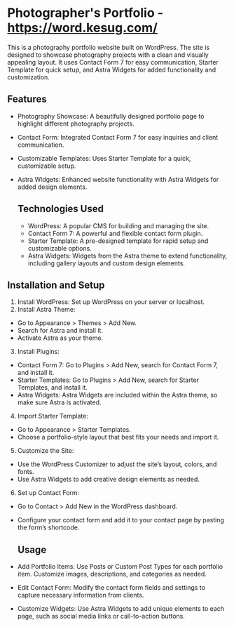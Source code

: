 # Photographer's Portfolio -https://word.kesug.com/


This is a photography portfolio website built on WordPress. The site is designed to showcase photography projects with a clean and visually appealing layout. It uses Contact Form 7 for easy communication, Starter Template for quick setup, and Astra Widgets for added functionality and customization.

## Features
- Photography Showcase: A beautifully designed portfolio page to highlight different photography projects.
- Contact Form: Integrated Contact Form 7 for easy inquiries and client communication.
- Customizable Templates: Uses Starter Template for a quick, customizable setup.
- Astra Widgets: Enhanced website functionality with Astra Widgets for added design elements.

  ## Technologies Used
  
  - WordPress: A popular CMS for building and managing the site.
  - Contact Form 7: A powerful and flexible contact form plugin.
  - Starter Template: A pre-designed template for rapid setup and customizable options.
  - Astra Widgets: Widgets from the Astra theme to extend functionality, including gallery layouts and custom design elements.

## Installation and Setup

1. Install WordPress: Set up WordPress on your server or localhost.
2. Install Astra Theme:
- Go to Appearance > Themes > Add New.
- Search for Astra and install it.
- Activate Astra as your theme.
3. Install Plugins:
- Contact Form 7: Go to Plugins > Add New, search for Contact Form 7, and install it.
- Starter Templates: Go to Plugins > Add New, search for Starter Templates, and install it.
- Astra Widgets: Astra Widgets are included within the Astra theme, so make sure Astra is activated.
4. Import Starter Template:
- Go to Appearance > Starter Templates.
- Choose a portfolio-style layout that best fits your needs and import it.
5. Customize the Site:
- Use the WordPress Customizer to adjust the site’s layout, colors, and fonts.
- Use Astra Widgets to add creative design elements as needed.
6. Set up Contact Form:
- Go to Contact > Add New in the WordPress dashboard.
- Configure your contact form and add it to your contact page by pasting the form’s shortcode.

  ## Usage
  
- Add Portfolio Items: Use Posts or Custom Post Types for each portfolio item. Customize images, descriptions, and categories as needed.
- Edit Contact Form: Modify the contact form fields and settings to capture necessary information from clients.
- Customize Widgets: Use Astra Widgets to add unique elements to each page, such as social media links or call-to-action buttons.
